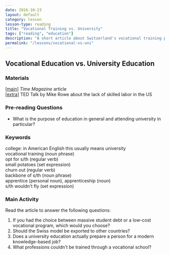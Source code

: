 ```yaml
---
date: 2016-10-23
layout: default
category: lesson
lesson-type: reading
title: "Vocational Training vs. University"
tags: ["reading", "education"]
description: "A short article about Switzerland's vocational training program as an alternative to university"
permalink: "/lessons/vocational-vs-uni"
---
```

## Vocational Education vs. University Education 

### Materials
[<a href="http://world.time.com/2012/10/04/who-needs-college-the-swiss-opt-for-vocational-school/" target="_blank">main</a>] *Time Magazine* article  
[<a href="http://www.ted.com/talks/mike_rowe_celebrates_dirty_jobs" target="_blank">extra</a>] TED Talk by Mike Rowe about the lack of skilled labor in the US 

### Pre-reading Questions 

- What is the purpose of education in general and attending university in particular?  

### Keywords 
college: in American English this usually means university  
vocational training (noun phrase)  
opt for s/th (regular verb)  
small potatoes (set expression)  
churn out (regular verb)  
backbone of s/th (noun phrase)  
apprentice (personal noun), apprenticeship (noun)  
s/th wouldn't fly (set expression)  

### Main Activity
Read the article to answer the following questions: 
 
1. If you had the choice between massive student debt or a low-cost vocational program, which would you choose?  
2. Should the Swiss model be exported to other countries?  
3. Does a university education actually prepare a person for a modern knowledge-based job? 
4. What professions couldn't be trained through a vocational school? 
